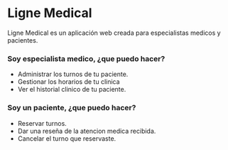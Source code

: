 # Ligne Medical

Ligne Medical es un aplicación web creada para especialistas medicos y pacientes.

### Soy especialista medico, ¿que puedo hacer?

- Administrar los turnos de tu paciente.
- Gestionar los horarios de tu clinica
- Ver el historial clinico de tu paciente.

### Soy un paciente, ¿que puedo hacer?

- Reservar turnos.
- Dar una reseña de la atencion medica recibida.
- Cancelar el turno que reservaste.

